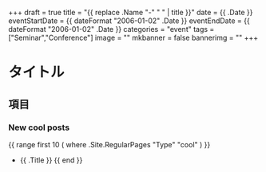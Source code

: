 +++
draft = true
title =  "{{ replace .Name "-" " " | title }}"
date = {{ .Date }}
eventStartDate = {{ dateFormat "2006-01-02" .Date }}
eventEndDate = {{ dateFormat "2006-01-02" .Date }}
categories = "event"
tags = ["Seminar","Conference"]
image = ""
mkbanner = false
bannerimg = ""
+++

# タイトル

## 項目

### New cool posts

{{ range first 10 ( where .Site.RegularPages "Type" "cool" ) }}
* {{ .Title }}
{{ end }}
